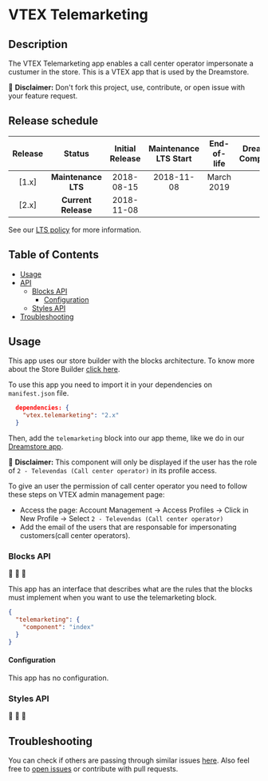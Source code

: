 # VTEX Telemarketing

## Description
The VTEX Telemarketing app enables a call center operator impersonate a custumer in the store. This is a VTEX app that is used by the Dreamstore.

:loudspeaker: **Disclaimer:** Don't fork this project, use, contribute, or open issue with your feature request.

## Release schedule
| Release  | Status              | Initial Release | Maintenance LTS Start | End-of-life | Dreamstore Compatibility
| :--:     | :---:               |  :---:          | :---:                 | :---:       | :---: 
| [1.x]    | **Maintenance LTS** |  2018-08-15     | 2018-11-08            | March 2019  | 1.x
| [2.x]    | **Current Release** |  2018-11-08     |                       |             | 2.x

See our [LTS policy](https://github.com/vtex-apps/awesome-io#lts-policy) for more information.

## Table of Contents
- [Usage](#usage)
- [API](#api)
  - [Blocks API](#blocks-api)
    - [Configuration](#configuration)
  - [Styles API](#styles-api)
- [Troubleshooting](#troubleshooting)

## Usage

This app uses our store builder with the blocks architecture. To know more about the Store Builder [click here](https://help.vtex.com/en/tutorial/understanding-storebuilder-and-stylesbuilder#structuring-and-configuring-our-store-with-object-object).

To use this app you need to import it in your dependencies on `manifest.json` file.

```json
  dependencies: {
    "vtex.telemarketing": "2.x"
  }
```

Then, add the `telemarketing` block into our app theme, like we do in our [Dreamstore app](https://github.com/vtex-apps/dreamstore/blob/master/store/blocks.json).

:loudspeaker: **Disclaimer:** This component will only be displayed if the user has the role of `2 - Televendas (Call center operator)` in its profile access.

To give an user the permission of call center operator you need to follow these steps on VTEX admin management page:

- Access the page: Account Management -> Access Profiles -> Click in New Profile -> Select `2 - Televendas (Call center operator)`
- Add the email of the users that are responsable for impersonating customers(call center operators).

### Blocks API
:construction: :construction: :construction:

This app has an interface that describes what are the rules that the blocks must implement when you want to use the telemarketing block. 

```json
{
  "telemarketing": {
    "component": "index"
  }
}
```

#### Configuration 
This app has no configuration.

### Styles API
:construction: :construction: :construction:

## Troubleshooting
You can check if others are passing through similar issues [here](https://github.com/vtex-apps/telemarketing/issues). Also feel free to [open issues](https://github.com/vtex-apps/telemarketing/issues/new) or contribute with pull requests.
